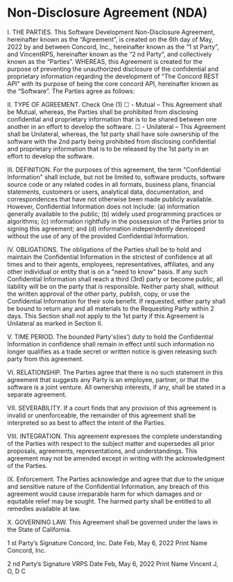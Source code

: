 # Non-Disclosure Agreement (NDA)

I. THE PARTIES. This Software Development Non-Disclosure Agreement, hereinafter known as the “Agreement”, is created on the 6th day of May, 2022 by and between Concord, Inc., hereinafter known as the “1 st Party”, and VincentRPS, hereinafter known as the “2 nd Party”, and collectively known as the “Parties”. WHEREAS, this Agreement is created for the purpose of preventing the unauthorized disclosure of the confidential and proprietary information regarding the development of "The Concord REST API" with its purpose of being the core concord API, hereinafter known as the “Software”. The Parties agree as follows:

II. TYPE OF AGREEMENT. Check One (1) ☐ - Mutual – This Agreement shall be Mutual, whereas, the Parties shall be prohibited from disclosing confidential and proprietary information that is to be shared between one another in an effort to develop the software. ☐ - Unilateral – This Agreement shall be Unilateral, whereas, the 1st party shall have sole ownership of the software with the 2nd party being prohibited from disclosing confidential and proprietary information that is to be released by the 1st party in an effort to develop the software.

III. DEFINITION. For the purposes of this agreement, the term "Confidential Information" shall include, but not be limited to, software products, software source code or any related codes in all formats, business plans, financial statements, customers or users, analytical data, documentation, and correspondences that have not otherwise been made publicly available. However, Confidential Information does not include: (a) information generally available to the public; (b) widely used programming practices or algorithms; (c) information rightfully in the possession of the Parties prior to signing this agreement; and (d) information independently developed without the use of any of the provided Confidential Information.

IV. OBLIGATIONS. The obligations of the Parties shall be to hold and maintain the Confidential Information in the strictest of confidence at all times and to their agents, employees, representatives, affiliates, and any other individual or entity that is on a "need to know" basis. If any such Confidential Information shall reach a third (3rd) party or become public, all liability will be on the party that is responsible. Neither party shall, without the written approval of the other party, publish, copy, or use the Confidential Information for their sole benefit. If requested, either party shall be bound to return any and all materials to the Requesting Party within 2 days.
This Section shall not apply to the 1st party if this Agreement is Unilateral as marked in Section II.

V. TIME PERIOD. The bounded Party's(ies’) duty to hold the Confidential Information in confidence shall remain in effect until such information no longer qualifies as a trade secret or written notice is given releasing such party from this agreement.

VI. RELATIONSHIP. The Parties agree that there is no such statement in this agreement that suggests any Party is an employee, partner, or that the software is a joint venture. All ownership interests, if any, shall be stated in a separate agreement.

VII. SEVERABILITY. If a court finds that any provision of this agreement is invalid or unenforceable, the remainder of this agreement shall be interpreted so as best to affect the intent of the Parties.

VIII. INTEGRATION. This agreement expresses the complete understanding of the Parties with respect to the subject matter and supersedes all prior proposals, agreements, representations, and understandings. This agreement may not be amended except in writing with the acknowledgment of the Parties.

IX. Enforcement. The Parties acknowledge and agree that due to the unique and sensitive nature of the Confidential Information, any breach of this agreement would cause irreparable harm for which damages and or equitable relief may be sought. The harmed party shall be entitled to all remedies available at law.

X. GOVERNING LAW. This Agreement shall be governed under the laws in the State of California.

1 st Party’s Signature Concord, Inc. Date Feb, May 6, 2022
Print Name Concord, Inc.

2 nd Party’s Signature VRPS Date Feb, May 6, 2022
Print Name Vincent J, O, D C
